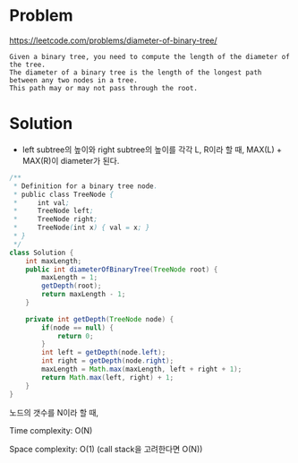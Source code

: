 # Problem
https://leetcode.com/problems/diameter-of-binary-tree/
```
Given a binary tree, you need to compute the length of the diameter of the tree. 
The diameter of a binary tree is the length of the longest path between any two nodes in a tree. 
This path may or may not pass through the root.
```

# Solution
- left subtree의 높이와 right subtree의 높이를 각각 L, R이라 할 때, MAX(L) + MAX(R)이 diameter가 된다.

```java
/**
 * Definition for a binary tree node.
 * public class TreeNode {
 *     int val;
 *     TreeNode left;
 *     TreeNode right;
 *     TreeNode(int x) { val = x; }
 * }
 */
class Solution {
    int maxLength;
    public int diameterOfBinaryTree(TreeNode root) {
        maxLength = 1;
        getDepth(root);
        return maxLength - 1;
    }
    
    private int getDepth(TreeNode node) {
        if(node == null) {
            return 0;
        }
        int left = getDepth(node.left);
        int right = getDepth(node.right);
        maxLength = Math.max(maxLength, left + right + 1);
        return Math.max(left, right) + 1;
    }
}
```
노드의 갯수를 N이라 할 때,

Time complexity: O(N)

Space complexity: O(1) (call stack을 고려한다면 O(N))
